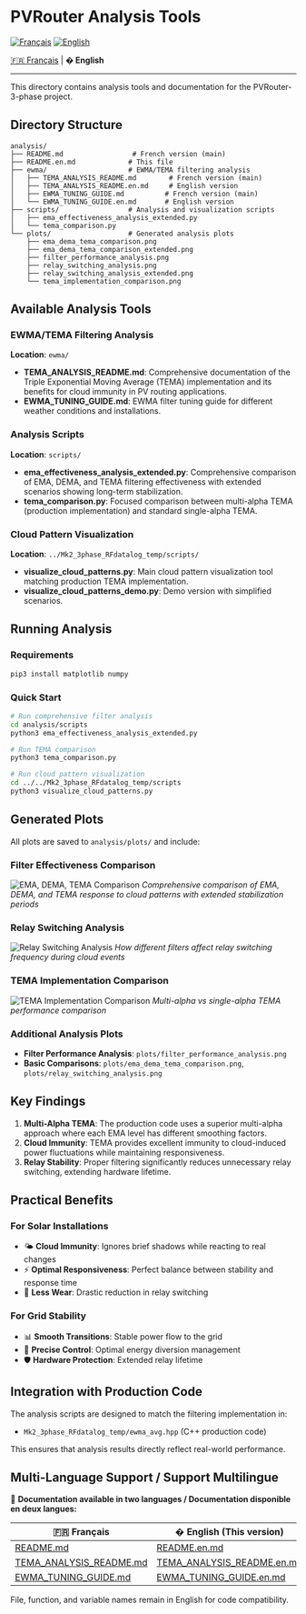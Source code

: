 # PVRouter Analysis Tools

[![Français](https://img.shields.io/badge/🇫🇷%20Langue-Français-blue?style=for-the-badge)](README.md) [![English](https://img.shields.io/badge/🌍%20Language-English-red?style=for-the-badge)](README.en.md)

[🇫🇷 Français](README.md) | **� English**

---

This directory contains analysis tools and documentation for the PVRouter-3-phase project.

## Directory Structure

```
analysis/
├── README.md                 # French version (main)
├── README.en.md             # This file
├── ewma/                    # EWMA/TEMA filtering analysis
│   ├── TEMA_ANALYSIS_README.md        # French version (main)
│   ├── TEMA_ANALYSIS_README.en.md     # English version
│   ├── EWMA_TUNING_GUIDE.md          # French version (main)
│   └── EWMA_TUNING_GUIDE.en.md       # English version
├── scripts/                 # Analysis and visualization scripts
│   ├── ema_effectiveness_analysis_extended.py
│   └── tema_comparison.py
└── plots/                   # Generated analysis plots
    ├── ema_dema_tema_comparison.png
    ├── ema_dema_tema_comparison_extended.png
    ├── filter_performance_analysis.png
    ├── relay_switching_analysis.png
    ├── relay_switching_analysis_extended.png
    └── tema_implementation_comparison.png
```

## Available Analysis Tools

### EWMA/TEMA Filtering Analysis

**Location**: `ewma/`

- **TEMA_ANALYSIS_README.md**: Comprehensive documentation of the Triple Exponential Moving Average (TEMA) implementation and its benefits for cloud immunity in PV routing applications.
- **EWMA_TUNING_GUIDE.md**: EWMA filter tuning guide for different weather conditions and installations.

### Analysis Scripts

**Location**: `scripts/`

- **ema_effectiveness_analysis_extended.py**: Comprehensive comparison of EMA, DEMA, and TEMA filtering effectiveness with extended scenarios showing long-term stabilization.
- **tema_comparison.py**: Focused comparison between multi-alpha TEMA (production implementation) and standard single-alpha TEMA.

### Cloud Pattern Visualization

**Location**: `../Mk2_3phase_RFdatalog_temp/scripts/`

- **visualize_cloud_patterns.py**: Main cloud pattern visualization tool matching production TEMA implementation.
- **visualize_cloud_patterns_demo.py**: Demo version with simplified scenarios.

## Running Analysis

### Requirements

```bash
pip3 install matplotlib numpy
```

### Quick Start

```bash
# Run comprehensive filter analysis
cd analysis/scripts
python3 ema_effectiveness_analysis_extended.py

# Run TEMA comparison
python3 tema_comparison.py

# Run cloud pattern visualization
cd ../../Mk2_3phase_RFdatalog_temp/scripts
python3 visualize_cloud_patterns.py
```

## Generated Plots

All plots are saved to `analysis/plots/` and include:

### Filter Effectiveness Comparison

![EMA, DEMA, TEMA Comparison](plots/ema_dema_tema_comparison_extended.png)
*Comprehensive comparison of EMA, DEMA, and TEMA response to cloud patterns with extended stabilization periods*

### Relay Switching Analysis

![Relay Switching Analysis](plots/relay_switching_analysis_extended.png)
*How different filters affect relay switching frequency during cloud events*

### TEMA Implementation Comparison

![TEMA Implementation Comparison](plots/tema_implementation_comparison.png)
*Multi-alpha vs single-alpha TEMA performance comparison*

### Additional Analysis Plots

- **Filter Performance Analysis**: `plots/filter_performance_analysis.png`
- **Basic Comparisons**: `plots/ema_dema_tema_comparison.png`, `plots/relay_switching_analysis.png`

## Key Findings

1. **Multi-Alpha TEMA**: The production code uses a superior multi-alpha approach where each EMA level has different smoothing factors.
2. **Cloud Immunity**: TEMA provides excellent immunity to cloud-induced power fluctuations while maintaining responsiveness.
3. **Relay Stability**: Proper filtering significantly reduces unnecessary relay switching, extending hardware lifetime.

## Practical Benefits

### For Solar Installations
- 🌤️ **Cloud Immunity**: Ignores brief shadows while reacting to real changes
- ⚡ **Optimal Responsiveness**: Perfect balance between stability and response time
- 🔧 **Less Wear**: Drastic reduction in relay switching

### For Grid Stability
- 📊 **Smooth Transitions**: Stable power flow to the grid
- 🎯 **Precise Control**: Optimal energy diversion management
- 🛡️ **Hardware Protection**: Extended relay lifetime

## Integration with Production Code

The analysis scripts are designed to match the filtering implementation in:
- `Mk2_3phase_RFdatalog_temp/ewma_avg.hpp` (C++ production code)

This ensures that analysis results directly reflect real-world performance.

## Multi-Language Support / Support Multilingue

📖 **Documentation available in two languages / Documentation disponible en deux langues:**

| 🇫🇷 **Français** | � **English** (This version) |
|-------------------|----------------------------------|
| [README.md](README.md) | [README.en.md](README.en.md) |
| [TEMA_ANALYSIS_README.md](ewma/TEMA_ANALYSIS_README.md) | [TEMA_ANALYSIS_README.en.md](ewma/TEMA_ANALYSIS_README.en.md) |
| [EWMA_TUNING_GUIDE.md](ewma/EWMA_TUNING_GUIDE.md) | [EWMA_TUNING_GUIDE.en.md](ewma/EWMA_TUNING_GUIDE.en.md) |

File, function, and variable names remain in English for code compatibility.
